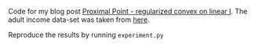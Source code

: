 Code for my blog post [Proximal Point - regularized convex on linear I](https://alexshtf.github.io/2020/02/15/ProximalConvexOnLinear.html).  The adult income data-set was taken from [here](https://archive.ics.uci.edu/ml/datasets/Adult).

Reproduce the results by running `experiment.py`
